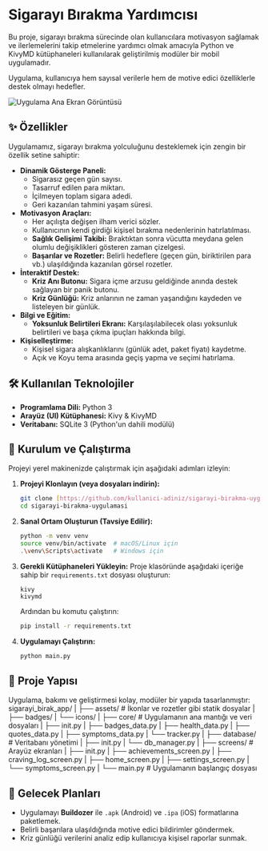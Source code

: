 # Sigarayı Bırakma Yardımcısı

Bu proje, sigarayı bırakma sürecinde olan kullanıcılara motivasyon sağlamak ve ilerlemelerini takip etmelerine yardımcı olmak amacıyla Python ve KivyMD kütüphaneleri kullanılarak geliştirilmiş modüler bir mobil uygulamadır.

Uygulama, kullanıcıya hem sayısal verilerle hem de motive edici özelliklerle destek olmayı hedefler.

![Uygulama Ana Ekran Görüntüsü](https://i.imgur.com/n1g7i4a.png)


## ✨ Özellikler

Uygulamamız, sigarayı bırakma yolculuğunu desteklemek için zengin bir özellik setine sahiptir:

* **Dinamik Gösterge Paneli:**
    * Sigarasız geçen gün sayısı.
    * Tasarruf edilen para miktarı.
    * İçilmeyen toplam sigara adedi.
    * Geri kazanılan tahmini yaşam süresi.
* **Motivasyon Araçları:**
    * Her açılışta değişen ilham verici sözler.
    * Kullanıcının kendi girdiği kişisel bırakma nedenlerinin hatırlatılması.
    * **Sağlık Gelişimi Takibi:** Bıraktıktan sonra vücutta meydana gelen olumlu değişiklikleri gösteren zaman çizelgesi.
    * **Başarılar ve Rozetler:** Belirli hedeflere (geçen gün, biriktirilen para vb.) ulaşıldığında kazanılan görsel rozetler.
* **İnteraktif Destek:**
    * **Kriz Anı Butonu:** Sigara içme arzusu geldiğinde anında destek sağlayan bir panik butonu.
    * **Kriz Günlüğü:** Kriz anlarının ne zaman yaşandığını kaydeden ve listeleyen bir günlük.
* **Bilgi ve Eğitim:**
    * **Yoksunluk Belirtileri Ekranı:** Karşılaşılabilecek olası yoksunluk belirtileri ve başa çıkma ipuçları hakkında bilgi.
* **Kişiselleştirme:**
    * Kişisel sigara alışkanlıklarını (günlük adet, paket fiyatı) kaydetme.
    * Açık ve Koyu tema arasında geçiş yapma ve seçimi hatırlama.

## 🛠️ Kullanılan Teknolojiler

* **Programlama Dili:** Python 3
* **Arayüz (UI) Kütüphanesi:** Kivy & KivyMD
* **Veritabanı:** SQLite 3 (Python'un dahili modülü)

## 🚀 Kurulum ve Çalıştırma

Projeyi yerel makinenizde çalıştırmak için aşağıdaki adımları izleyin:

1.  **Projeyi Klonlayın (veya dosyaları indirin):**
    ```bash
    git clone [https://github.com/kullanici-adiniz/sigarayi-birakma-uygulamasi.git](https://github.com/kullanici-adiniz/sigarayi-birakma-uygulamasi.git)
    cd sigarayi-birakma-uygulamasi
    ```

2.  **Sanal Ortam Oluşturun (Tavsiye Edilir):**
    ```bash
    python -m venv venv
    source venv/bin/activate  # macOS/Linux için
    .\venv\Scripts\activate   # Windows için
    ```

3.  **Gerekli Kütüphaneleri Yükleyin:**
    Proje klasöründe aşağıdaki içeriğe sahip bir `requirements.txt` dosyası oluşturun:
    ```
    kivy
    kivymd
    ```
    Ardından bu komutu çalıştırın:
    ```bash
    pip install -r requirements.txt
    ```

4.  **Uygulamayı Çalıştırın:**
    ```bash
    python main.py
    ```

## 📁 Proje Yapısı

Uygulama, bakımı ve geliştirmesi kolay, modüler bir yapıda tasarlanmıştır:
sigarayi_birak_app/
|
├── assets/                 # İkonlar ve rozetler gibi statik dosyalar
|   ├── badges/
|   └── icons/
|
├── core/                   # Uygulamanın ana mantığı ve veri dosyaları
|   ├── init.py
|   ├── badges_data.py
|   ├── health_data.py
|   ├── quotes_data.py
|   ├── symptoms_data.py
|   └── tracker.py
|
├── database/               # Veritabanı yönetimi
|   ├── init.py
|   └── db_manager.py
|
├── screens/                # Arayüz ekranları
|   ├── init.py
|   ├── achievements_screen.py
|   ├── craving_log_screen.py
|   ├── home_screen.py
|   ├── settings_screen.py
|   └── symptoms_screen.py
|
└── main.py                 # Uygulamanın başlangıç dosyası


## 🔮 Gelecek Planları

* Uygulamayı **Buildozer** ile `.apk` (Android) ve `.ipa` (iOS) formatlarına paketlemek.
* Belirli başarılara ulaşıldığında motive edici bildirimler göndermek.
* Kriz günlüğü verilerini analiz edip kullanıcıya kişisel raporlar sunmak.
